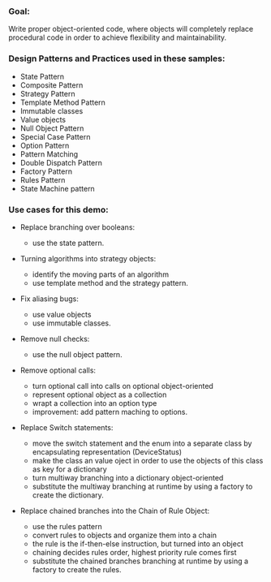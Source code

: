 ### Goal:
Write proper object-oriented code, where objects will completely replace procedural code in order to achieve flexibility and maintainability.

### Design Patterns and Practices used in these samples:
- State Pattern
- Composite Pattern
- Strategy Pattern
- Template Method Pattern
- Immutable classes
- Value objects
- Null Object Pattern
- Special Case Pattern
- Option Pattern
- Pattern Matching
- Double Dispatch Pattern
- Factory Pattern
- Rules Pattern
- State Machine pattern

### Use cases for this demo:

- Replace branching over booleans:
	- use the state pattern.
	
- Turning algorithms into strategy objects:
	- identify the moving parts of an algorithm
	- use template method and the strategy pattern.

- Fix aliasing bugs:
	- use value objects
	- use immutable classes.

- Remove null checks:
	- use the null object pattern.
	
- Remove optional calls:
	- turn optional call into calls on optional object-oriented
	- represent optional object as a collection
	- wrapt a collection into an option type
	- improvement: add pattern maching to options.
	
- Replace Switch statements:
	- move the switch statement and the enum into a separate class by encapsulating representation (DeviceStatus)
	- make the class an value oject in order to use the objects of this class as key for a dictionary
	- turn multiway branching into a dictionary object-oriented
	- substitute the multiway branching at runtime by using a factory to create the dictionary.

- Replace chained branches into the Chain of Rule Object: 
	- use the rules pattern
	- convert rules to objects and organize them into a chain
	- the rule is the if-then-else instruction, but turned into an object
	- chaining decides rules order, highest priority rule comes first
	- substitute the chained branches branching at runtime by using a factory to create the rules.
